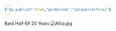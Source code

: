 ```yaml
---
{"dg-publish":true,"permalink":"/player/alfira/"}
---
```



Bard
Half-Elf
20 Years
![Afira.jpg](/img/user/Pictures/Afira.jpg)